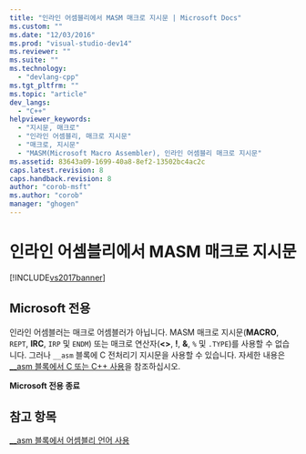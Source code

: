```yaml
---
title: "인라인 어셈블리에서 MASM 매크로 지시문 | Microsoft Docs"
ms.custom: ""
ms.date: "12/03/2016"
ms.prod: "visual-studio-dev14"
ms.reviewer: ""
ms.suite: ""
ms.technology: 
  - "devlang-cpp"
ms.tgt_pltfrm: ""
ms.topic: "article"
dev_langs: 
  - "C++"
helpviewer_keywords: 
  - "지시문, 매크로"
  - "인라인 어셈블리, 매크로 지시문"
  - "매크로, 지시문"
  - "MASM(Microsoft Macro Assembler), 인라인 어셈블리 매크로 지시문"
ms.assetid: 83643a09-1699-40a8-8ef2-13502bc4ac2c
caps.latest.revision: 8
caps.handback.revision: 8
author: "corob-msft"
ms.author: "corob"
manager: "ghogen"
---
```

# 인라인 어셈블리에서 MASM 매크로 지시문
[!INCLUDE[vs2017banner](../../assembler/inline/includes/vs2017banner.md)]

## Microsoft 전용  
 인라인 어셈블러는 매크로 어셈블러가 아닙니다.  MASM 매크로 지시문\(**MACRO**, `REPT`, **IRC**, `IRP` 및 `ENDM`\) 또는 매크로 연산자\(**\<\>**, **\!**, **&**, `%` 및 `.TYPE`\)를 사용할 수 없습니다.  그러나 `__asm` 블록에 C 전처리기 지시문을 사용할 수 있습니다.  자세한 내용은 [\_\_asm 블록에서 C 또는 C\+\+ 사용](../../assembler/inline/using-c-or-cpp-in-asm-blocks.md)을 참조하십시오.  
  
 **Microsoft 전용 종료**  
  
## 참고 항목  
 [\_\_asm 블록에서 어셈블리 언어 사용](../../assembler/inline/using-assembly-language-in-asm-blocks.md)